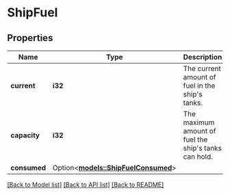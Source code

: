 # ShipFuel

## Properties

Name | Type | Description | Notes
------------ | ------------- | ------------- | -------------
**current** | **i32** | The current amount of fuel in the ship's tanks. | 
**capacity** | **i32** | The maximum amount of fuel the ship's tanks can hold. | 
**consumed** | Option<[**models::ShipFuelConsumed**](ShipFuel_consumed.md)> |  | [optional]

[[Back to Model list]](../README.md#documentation-for-models) [[Back to API list]](../README.md#documentation-for-api-endpoints) [[Back to README]](../README.md)


